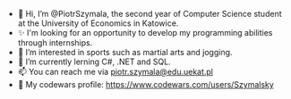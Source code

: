- 👋 Hi, I’m @PiotrSzymala, the second year of Computer Science student at the University of Economics in Katowice. 
- ✨ I'm looking for an opportunity to develop my programming abilities through internships.
- 👀 I’m interested in sports such as martial arts and jogging.  
- 🌱 I’m currently lerning C#, .NET and SQL.
- 📫 You can reach me via piotr.szymala@edu.uekat.pl
- 🤺 My codewars profile: https://www.codewars.com/users/Szymalsky
<!---
PiotrSzymala/PiotrSzymala is a ✨ special ✨ repository because its `README.md` (this file) appears on your GitHub profile.
You can click the Preview link to take a look at your changes.
--->
